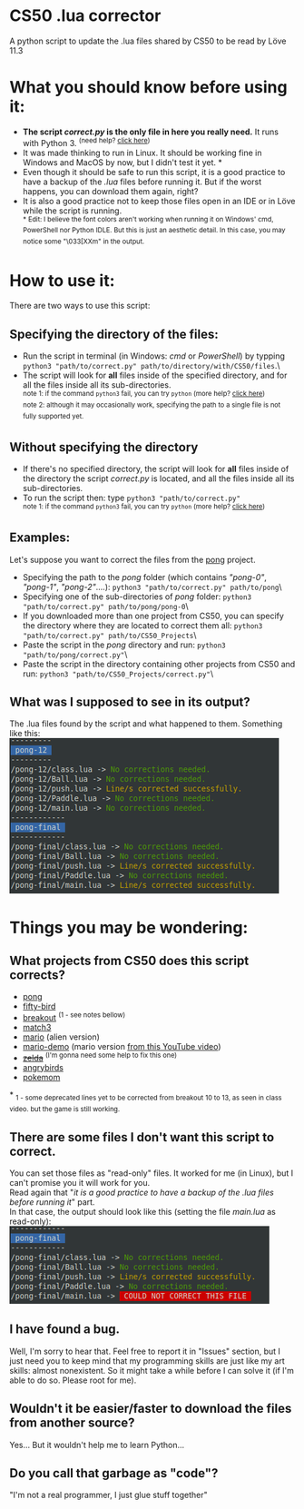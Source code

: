 # CS50 .lua corrector
A python script to update the .lua files shared by CS50 to be read by Löve 11.3

# What you should know before using it:
* **The script *correct.py* is the only file in here you really need.** It runs with Python 3. <sup>(need help? [click here](https://realpython.com/installing-python/))</sup>
* It was made thinking to run in Linux. It should be working fine in Windows and MacOS by now, but I didn't test it yet. *
* Even though it should be safe to run this script, it is a good practice to have a backup of the *.lua* files before running it. But if the worst happens, you can download them again, right?
* It is also a good practice not to keep those files open in an IDE or in Löve while the script is running.\
<sup>* Edit: I believe the font colors aren't working when running it on Windows' cmd, PowerShell nor Python IDLE. But this is just an aesthetic detail. In this case, you may notice some "\033\[XXm" in the output.</sup>

# How to use it:
There are two ways to use this script:
## Specifying the directory of the files:
* Run the script in terminal (in Windows: *cmd* or *PowerShell*) by typping `python3 "path/to/correct.py" path/to/directory/with/CS50/files`.\
* The script will look for **all** files inside of the specified directory, and for all the files inside all its sub-directories.\
<sup>note 1: if the command `python3` fail, you can try `python` (more help? [click here](https://realpython.com/interacting-with-python/#running-a-python-script-from-the-command-line))</sup>\
<sup>note 2: although it may occasionally work, specifying the path to a single file is not fully supported yet.</sup>


## Without specifying the directory
* If there's no specified directory, the script will look for **all** files inside of the directory the script *correct.py* is located, and all the files inside all its sub-directories.
* To run the script then: type `python3 "path/to/correct.py"`\
<sup>note 1: if the command `python3` fail, you can try `python` (more help? [click here](https://realpython.com/interacting-with-python/#running-a-python-script-from-the-command-line))</sup>


## Examples:
Let's suppose you want to correct the files from the [pong](https://github.com/games50/pong) project.
* Specifying the path to the *pong* folder (which contains *"pong-0"*, *"pong-1"*, *"pong-2"*....): `python3 "path/to/correct.py" path/to/pong`\
* Specifying one of the sub-directories of *pong* folder: `python3 "path/to/correct.py" path/to/pong/pong-0`\
* If you downloaded more than one project from CS50, you can specify the directory where they are located to correct them all:  `python3 "path/to/correct.py" path/to/CS50_Projects`\
* Paste the script in the *pong* directory and run: `python3 "path/to/pong/correct.py"`\
* Paste the script in the directory containing other projects from CS50 and run: `python3 "path/to/CS50_Projects/correct.py"`\

## What was I supposed to see in its output?
The .lua files found by the script and what happened to them. Something like this:  
![correcting the pong project](output_sample.png)

# Things you may be wondering:
## What projects from CS50 does this script corrects?
* [pong](https://github.com/games50/pong)
* [fifty-bird](https://github.com/games50/fifty-bird)
* [breakout](https://github.com/games50/breakout) <sup>(1 - see notes bellow)</sup>
* [match3](https://github.com/games50/match3)
* [mario](https://github.com/games50/mario) (alien version)
* [mario-demo](https://github.com/cs50/mario-demo) (mario version [from this YouTube video](https://www.youtube.com/watch?v=3k4CMAaNCuk))
* ~~[zelda](https://github.com/games50/zelda)~~ <sup>(I'm gonna need some help to fix this one)</sup>
* [angrybirds](https://github.com/games50/angrybirds)
* [pokemom](https://github.com/games50/pokemon)

\* <sub>1 - some deprecated lines yet to be corrected from breakout 10 to 13, as seen in class video. but the game is still working.</sub>  

## There are some files I don't want this script to correct.
You can set those files as "read-only" files. It worked for me (in Linux), but I can't promise you it will work for you.  
Read again that "*it is a good practice to have a backup of the .lua files before running it*" part.  
In that case, the output should look like this (setting the file *main.lua* as read-only):
![main.lua in Read-Only mode](read-only.png)

## I have found a bug.
Well, I'm sorry to hear that. Feel free to report it in "Issues" section, but I just need you to keep mind that my programming skills are just like my art skills: almost nonexistent. So it might take a while before I can solve it (if I'm able to do so. Please root for me).

## Wouldn't it be easier/faster to download the files from another source?
Yes... But it wouldn't help me to learn Python...

## Do you call that garbage as "code"?
"I'm not a real programmer, I just glue stuff together"
